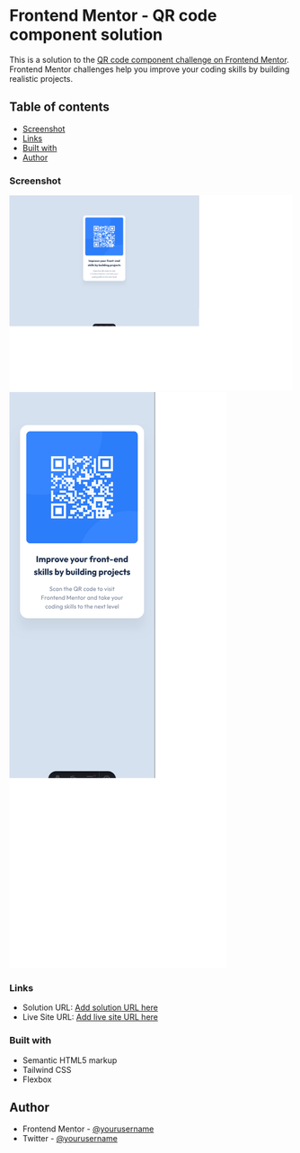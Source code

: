# Frontend Mentor - QR code component solution

This is a solution to the [QR code component challenge on Frontend Mentor](https://www.frontendmentor.io/challenges/qr-code-component-iux_sIO_H). Frontend Mentor challenges help you improve your coding skills by building realistic projects.

## Table of contents

- [Screenshot](#screenshot)
- [Links](#links)
- [Built with](#built-with)
- [Author](#author)

### Screenshot

![](./public/images/Screenshot%202024-04-14%20at%2022-35-33%20Frontend%20Mentor%20QR%20code%20component.png)
![](./public/images/Screenshot%202024-04-14%20at%2022-40-07%20Frontend%20Mentor%20QR%20code%20component.png)

### Links

- Solution URL: [Add solution URL here](https://github.com/Youmnaelzany/qr-code-component-main-14-4.git)
- Live Site URL: [Add live site URL here](https://qrcodecomponent144.netlify.app/)

### Built with

- Semantic HTML5 markup
- Tailwind CSS
- Flexbox

## Author

- Frontend Mentor - [@yourusername](https://www.frontendmentor.io/profile/yourusername)
- Twitter - [@yourusername](https://www.twitter.com/yourusername)
